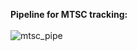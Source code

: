 <b> Pipeline for MTSC tracking: </b>
<br> <br>
![mtsc_pipe](https://user-images.githubusercontent.com/36661980/165626314-331bb313-c274-4f03-ab9b-6e100d5c601d.png)
